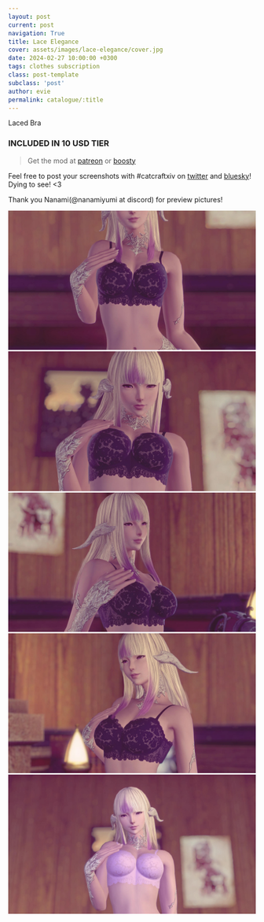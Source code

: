 ```yaml
---
layout: post
current: post
navigation: True
title: Lace Elegance
cover: assets/images/lace-elegance/cover.jpg
date: 2024-02-27 10:00:00 +0300
tags: clothes subscription
class: post-template
subclass: 'post'
author: evie
permalink: catalogue/:title
---
```


Laced Bra

### INCLUDED IN 10 USD TIER

> Get the mod at [patreon](https://www.patreon.com/posts/lace-elegance-99281353?utm_medium=clipboard_copy&utm_source=copyLink&utm_campaign=postshare_creator&utm_content=join_link) or [boosty](https://boosty.to/miaumori/posts/45eb5719-df8e-4192-b531-a34278d52fca?share=post_link)

Feel free to post your screenshots with #catcraftxiv on [twitter](https://x.com/hashtag/catcraftxiv?src=hashtag_click) and [bluesky](https://bsky.app/hashtag/catcraftxiv)! Dying to see! <3

Thank you Nanami(@nanamiyumi at discord) for preview pictures!

<img src="/assets/images/lace-elegance/ffxiv_dx11 2025-02-16 10-54-36.jpg" title="image by nanamiyumi"/>
<img src="/assets/images/lace-elegance/ffxiv_dx11 2025-02-16 10-56-50.jpg" title="image by nanamiyumi"/>
<img src="/assets/images/lace-elegance/ffxiv_dx11 2025-02-16 10-54-23.jpg" title="image by nanamiyumi"/>
<img src="/assets/images/lace-elegance/ffxiv_dx11 2025-02-16 10-54-15.jpg" title="image by nanamiyumi"/>
<img src="/assets/images/lace-elegance/ffxiv_dx11 2025-02-13 23-11-45.jpg" title="image by nanamiyumi"/>